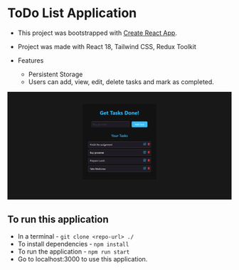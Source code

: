 # ToDo List Application

- This project was bootstrapped with [Create React App](https://github.com/facebook/create-react-app).

- Project was made with React 18, Tailwind CSS, Redux Toolkit

- Features
  - Persistent Storage
  - Users can add, view, edit, delete tasks and mark as completed.

![alt text](image.png)

## To run this application

- In a terminal - `git clone <repo-url> ./`
- To install dependencies - `npm install`
- To run the application - `npm run start`
- Go to localhost:3000 to use this application.
